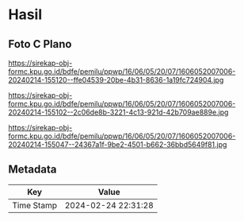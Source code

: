 # Hasil

## Foto C Plano

https://sirekap-obj-formc.kpu.go.id/bdfe/pemilu/ppwp/16/06/05/20/07/1606052007006-20240214-155120--ffe04539-20be-4b31-8636-1a19fc724904.jpg

https://sirekap-obj-formc.kpu.go.id/bdfe/pemilu/ppwp/16/06/05/20/07/1606052007006-20240214-155102--2c06de8b-3221-4c13-921d-42b709ae889e.jpg

https://sirekap-obj-formc.kpu.go.id/bdfe/pemilu/ppwp/16/06/05/20/07/1606052007006-20240214-155047--24367a1f-9be2-4501-b662-36bbd5649f81.jpg


## Metadata

| Key        | Value               |
| ---------- | ------------------- |
| Time Stamp | 2024-02-24 22:31:28 |



